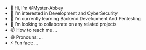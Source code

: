 - 👋 Hi, I’m @Myster-Abbey
- 👀 I’m interested in Development and CyberSecurity 
- 🌱 I’m currently learning Backend Development And Pentesting
- 💞️ I’m looking to collaborate on any related projects
- 📫 How to reach me ...
- 😄 Pronouns: ...
- ⚡ Fun fact: ...

<!---
Myster-Abbey/Myster-Abbey is a ✨ special ✨ repository because its `README.md` (this file) appears on your GitHub profile.
You can click the Preview link to take a look at your changes.
--->
